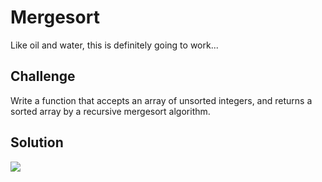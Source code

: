 # Mergesort

Like oil and water, this is definitely going to work...

## Challenge

Write a function that accepts an array of unsorted integers, and returns a sorted array by a recursive mergesort algorithm.

## Solution

![](../../assets/36-mergesort.jpg)
